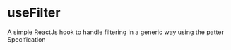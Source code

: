 # useFilter
A simple ReactJs hook to handle filtering in a generic way using the patter Specification